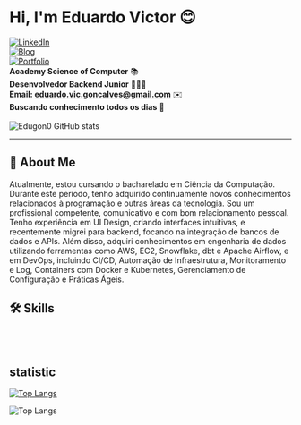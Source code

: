 
# Hi, I'm Eduardo Victor 😊

[![LinkedIn](https://img.shields.io/badge/linkedin-%230077B5.svg?style=for-the-badge&logo=linkedin&logoColor=white)](https://www.linkedin.com/in/eduardo-gonçalves-5a9a4228a/)<br>
[![Blog](https://img.shields.io/badge/Instagram-E4405F?style=for-the-badge&logo=instagram&logoColor=white)](https://www.instagram.com/edugon0/) <br>
[![Portfolio](https://img.shields.io/badge/Portfolio-%23000000.svg?style=for-the-badge&logo=firefox&logoColor=#FF7139)](https://edugon0.github.io/My-Portfolio/index.html) <br>
<strong>Academy Science of Computer</strong> 📚
<br>
<strong>Desenvolvedor Backend Junior</strong> 👨🏻‍💻
<br>
<strong>Email: eduardo.vic.goncalves@gmail.com</strong> ✉️
<br>
<strong>Buscando conhecimento todos os dias</strong> 👀
<br>
<br>
![Edugon0 GitHub stats](https://github-readme-stats.vercel.app/api?username=Edugon0&show_icons=true&theme=merko)
<hr>



## 🚀 About Me
Atualmente, estou cursando o bacharelado em Ciência da Computação. Durante este período, tenho adquirido continuamente novos conhecimentos relacionados à programação e outras áreas da tecnologia. Sou um profissional competente, comunicativo e com bom relacionamento pessoal. Tenho experiência em UI Design, criando interfaces intuitivas, e recentemente migrei para backend, focando na integração de bancos de dados e APIs. Além disso, adquiri conhecimentos em engenharia de dados utilizando ferramentas como AWS, EC2, Snowflake, dbt e Apache Airflow, e em DevOps, incluindo CI/CD, Automação de Infraestrutura, Monitoramento e Log, Containers com Docker e Kubernetes, Gerenciamento de Configuração e Práticas Ágeis.



## 🛠 Skills
<div style="display: inline-block;"><br/>
    <img src="https://img.shields.io/badge/html5-%23E34F26.svg?style=for-the-badge&logo=html5&logoColor=white" alt="">
    <img src="https://img.shields.io/badge/css3-%231572B6.svg?style=for-the-badge&logo=css3&logoColor=white" alt="">
    <img src="https://img.shields.io/badge/php-%23777BB4.svg?style=for-the-badge&logo=php&logoColor=white" alt="">
    <img src="https://img.shields.io/badge/python-3670A0?style=for-the-badge&logo=python&logoColor=ffdd54" alt="">
    <img src="https://img.shields.io/badge/javascript-%23323330.svg?style=for-the-badge&logo=javascript&logoColor=%23F7DF1E" alt="">
    <img src="https://img.shields.io/badge/c%23-%23239120.svg?style=for-the-badge&logo=csharp&logoColor=white" alt="">
    <img src="https://img.shields.io/badge/mysql-4479A1.svg?style=for-the-badge&logo=mysql&logoColor=white" alt="">
    <img src="https://img.shields.io/badge/MongoDB-%234ea94b.svg?style=for-the-badge&logo=mongodb&logoColor=white" alt="">
    <img src="https://img.shields.io/badge/postgres-%23316192.svg?style=for-the-badge&logo=postgresql&logoColor=white" alt="">
    <img src="https://img.shields.io/badge/sqlite-%2307405e.svg?style=for-the-badge&logo=sqlite&logoColor=white" alt="">
    <img src="https://img.shields.io/badge/docker-%230db7ed.svg?style=for-the-badge&logo=docker&logoColor=white" alt="">
    <img src="https://img.shields.io/badge/terraform-%235835CC.svg?style=for-the-badge&logo=terraform&logoColor=white" alt="">
    <img src="https://img.shields.io/badge/git-%23F05033.svg?style=for-the-badge&logo=git&logoColor=white" alt="">
    <img src="https://img.shields.io/badge/Socket.io-black?style=for-the-badge&logo=socket.io&badgeColor=010101" alt="">
    <img src="https://img.shields.io/badge/react-%2320232a.svg?style=for-the-badge&logo=react&logoColor=%2361DAFB" alt="">
    <img src="https://img.shields.io/badge/AWS-%23FF9900.svg?style=for-the-badge&logo=amazon-aws&logoColor=white" alt="">
    <img src="https://img.shields.io/badge/Linux-FCC624?style=for-the-badge&logo=linux&logoColor=black" alt="">
</div><br/>


## statistic

[![Top Langs](https://github-readme-stats.vercel.app/api/top-langs/?username=Edugon0&layout=donut)](https://github.com/anuraghazra/github-readme-stats)

![Top Langs](https://github-readme-stats.vercel.app/api/top-langs/?username=Edugon0&hide_progress=true)
